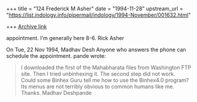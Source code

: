 +++
title = "124 Frederick M Asher"
date = "1994-11-28"
upstream_url = "https://list.indology.info/pipermail/indology/1994-November/001632.html"

+++
[Archive link](https://list.indology.info/pipermail/indology/1994-November/001632.html)

 appointment.  I'm generally here 8-6.  Rick Asher

On Tue, 22 Nov 1994, Madhav Desh  Anyone who answers the phone can 
schedule the appointment. pande wrote:

> 	I downloaded the first of the Mahabharata files from Washington 
> FTP site.  Then I tried unbinhexing it.  The second step did not work.  
> Could some Binhex Guru tell me how to use the Binhex4.0 program?  Its 
> menus are not terribly obvious to common humans like me.  Thanks.
> 	Madhav Deshpande
>  
> 





